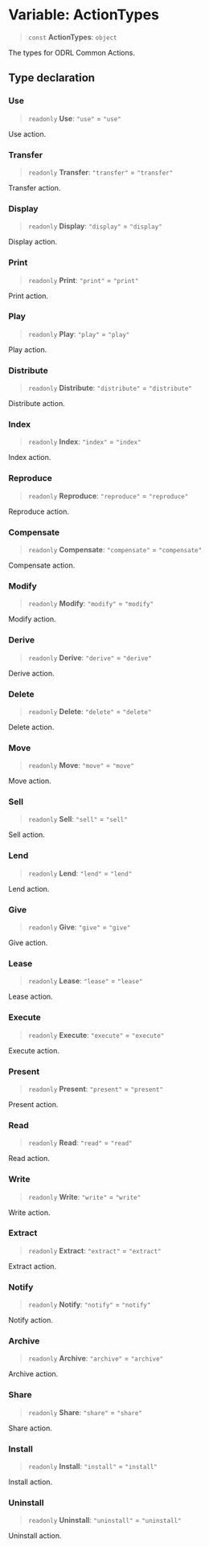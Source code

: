 # Variable: ActionTypes

> `const` **ActionTypes**: `object`

The types for ODRL Common Actions.

## Type declaration

### Use

> `readonly` **Use**: `"use"` = `"use"`

Use action.

### Transfer

> `readonly` **Transfer**: `"transfer"` = `"transfer"`

Transfer action.

### Display

> `readonly` **Display**: `"display"` = `"display"`

Display action.

### Print

> `readonly` **Print**: `"print"` = `"print"`

Print action.

### Play

> `readonly` **Play**: `"play"` = `"play"`

Play action.

### Distribute

> `readonly` **Distribute**: `"distribute"` = `"distribute"`

Distribute action.

### Index

> `readonly` **Index**: `"index"` = `"index"`

Index action.

### Reproduce

> `readonly` **Reproduce**: `"reproduce"` = `"reproduce"`

Reproduce action.

### Compensate

> `readonly` **Compensate**: `"compensate"` = `"compensate"`

Compensate action.

### Modify

> `readonly` **Modify**: `"modify"` = `"modify"`

Modify action.

### Derive

> `readonly` **Derive**: `"derive"` = `"derive"`

Derive action.

### Delete

> `readonly` **Delete**: `"delete"` = `"delete"`

Delete action.

### Move

> `readonly` **Move**: `"move"` = `"move"`

Move action.

### Sell

> `readonly` **Sell**: `"sell"` = `"sell"`

Sell action.

### Lend

> `readonly` **Lend**: `"lend"` = `"lend"`

Lend action.

### Give

> `readonly` **Give**: `"give"` = `"give"`

Give action.

### Lease

> `readonly` **Lease**: `"lease"` = `"lease"`

Lease action.

### Execute

> `readonly` **Execute**: `"execute"` = `"execute"`

Execute action.

### Present

> `readonly` **Present**: `"present"` = `"present"`

Present action.

### Read

> `readonly` **Read**: `"read"` = `"read"`

Read action.

### Write

> `readonly` **Write**: `"write"` = `"write"`

Write action.

### Extract

> `readonly` **Extract**: `"extract"` = `"extract"`

Extract action.

### Notify

> `readonly` **Notify**: `"notify"` = `"notify"`

Notify action.

### Archive

> `readonly` **Archive**: `"archive"` = `"archive"`

Archive action.

### Share

> `readonly` **Share**: `"share"` = `"share"`

Share action.

### Install

> `readonly` **Install**: `"install"` = `"install"`

Install action.

### Uninstall

> `readonly` **Uninstall**: `"uninstall"` = `"uninstall"`

Uninstall action.
